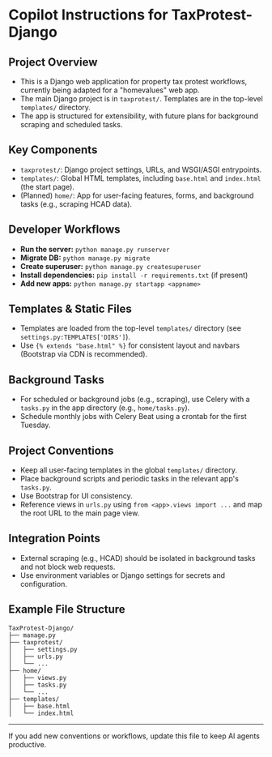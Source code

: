 # Copilot Instructions for TaxProtest-Django

## Project Overview
- This is a Django web application for property tax protest workflows, currently being adapted for a "homevalues" web app.
- The main Django project is in `taxprotest/`. Templates are in the top-level `templates/` directory.
- The app is structured for extensibility, with future plans for background scraping and scheduled tasks.

## Key Components
- `taxprotest/`: Django project settings, URLs, and WSGI/ASGI entrypoints.
- `templates/`: Global HTML templates, including `base.html` and `index.html` (the start page).
- (Planned) `home/`: App for user-facing features, forms, and background tasks (e.g., scraping HCAD data).

## Developer Workflows
- **Run the server:** `python manage.py runserver`
- **Migrate DB:** `python manage.py migrate`
- **Create superuser:** `python manage.py createsuperuser`
- **Install dependencies:** `pip install -r requirements.txt` (if present)
- **Add new apps:** `python manage.py startapp <appname>`

## Templates & Static Files
- Templates are loaded from the top-level `templates/` directory (see `settings.py:TEMPLATES['DIRS']`).
- Use `{% extends "base.html" %}` for consistent layout and navbars (Bootstrap via CDN is recommended).

## Background Tasks
- For scheduled or background jobs (e.g., scraping), use Celery with a `tasks.py` in the app directory (e.g., `home/tasks.py`).
- Schedule monthly jobs with Celery Beat using a crontab for the first Tuesday.

## Project Conventions
- Keep all user-facing templates in the global `templates/` directory.
- Place background scripts and periodic tasks in the relevant app's `tasks.py`.
- Use Bootstrap for UI consistency.
- Reference views in `urls.py` using `from <app>.views import ...` and map the root URL to the main page view.

## Integration Points
- External scraping (e.g., HCAD) should be isolated in background tasks and not block web requests.
- Use environment variables or Django settings for secrets and configuration.

## Example File Structure
```
TaxProtest-Django/
├── manage.py
├── taxprotest/
│   ├── settings.py
│   ├── urls.py
│   └── ...
├── home/
│   ├── views.py
│   ├── tasks.py
│   └── ...
├── templates/
│   ├── base.html
│   └── index.html
```

---
If you add new conventions or workflows, update this file to keep AI agents productive.
